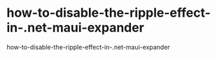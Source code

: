 # how-to-disable-the-ripple-effect-in-.net-maui-expander
how-to-disable-the-ripple-effect-in-.net-maui-expander
